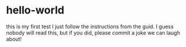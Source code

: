 # hello-world
this is my first test
I just follow the instructions from the guid. 
I guess nobody will read this, but if you did, please commit a joke we can laugh about!
